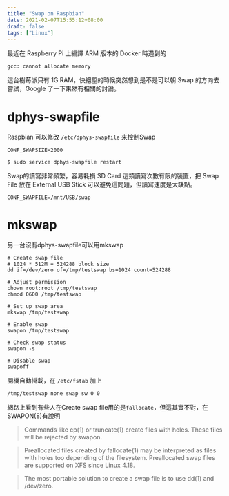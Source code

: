 ```yaml
---
title: "Swap on Raspbian"
date: 2021-02-07T15:55:12+08:00
draft: false
tags: ["Linux"]
---
```


最近在 Raspberry Pi 上編譯 ARM 版本的 Docker 時遇到的

```
gcc: cannot allocate memory
```

這台樹莓派只有 1G RAM，快絕望的時候突然想到是不是可以朝 Swap 的方向去嘗試，Google 了一下果然有相關的討論。

# dphys-swapfile
Raspbian 可以修改 `/etc/dphys-swapfile` 來控制Swap

```
CONF_SWAPSIZE=2000
```

```
$ sudo service dphys-swapfile restart
```

Swap的讀寫非常頻繁，容易耗損 SD Card 這類讀寫次數有限的裝置，把 Swap File 放在 External USB Stick 可以避免這問題，但讀寫速度是大缺點。

```
CONF_SWAPFILE=/mnt/USB/swap
```

# mkswap

另一台沒有dphys-swapfile可以用mkswap

```shell
# Create swap file
# 1024 * 512M = 524288 block size
dd if=/dev/zero of=/tmp/testswap bs=1024 count=524288 

# Adjust permission
chown root:root /tmp/testswap
chmod 0600 /tmp/testswap

# Set up swap area
mkswap /tmp/testswap

# Enable swap
swapon /tmp/testswap

# Check swap status
swapon -s

# Disable swap
swapoff 
```

開機自動掛載，在 `/etc/fstab` 加上
```shell
/tmp/testswap none swap sw 0 0
```

網路上看到有些人在Create swap file用的是`fallocate`，但這其實不對，在SWAPON(8)有說明
> Commands like cp(1) or truncate(1)  create  files  with  holes.   These
> files will be rejected by swapon.

> Preallocated  files created by fallocate(1) may be interpreted as files
> with holes too depending of the filesystem.   Preallocated  swap  files
> are supported on XFS since Linux 4.18.

> The  most  portable  solution to create a swap file is to use dd(1) and 
> /dev/zero.







